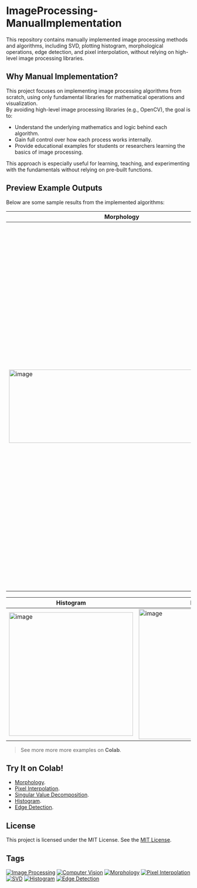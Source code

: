 # ImageProcessing-ManualImplementation
This repository contains manually implemented image processing methods and algorithms, including SVD, plotting histogram, morphological operations, edge detection, and pixel interpolation, without relying on high-level image processing libraries.

## Why Manual Implementation?
This project focuses on implementing image processing algorithms from scratch, using only fundamental libraries for mathematical operations and visualization.  
By avoiding high-level image processing libraries (e.g., OpenCV), the goal is to:
- Understand the underlying mathematics and logic behind each algorithm.
- Gain full control over how each process works internally.
- Provide educational examples for students or researchers learning the basics of image processing.

This approach is especially useful for learning, teaching, and experimenting with the fundamentals without relying on pre-built functions.

## Preview Example Outputs
Below are some sample results from the implemented algorithms:

| Morphology | Pixel Interpolation | SVD |
|------------|---------------------|-----|
|<img width="615" height="200" alt="image" src="https://github.com/user-attachments/assets/40ce0cf1-3de0-479a-b100-9cb471f862a1" /> | <img width="380" height="278" alt="image" src="https://github.com/user-attachments/assets/e19aec3f-1f67-4f3a-95d1-3a5ddb1f9083" /> | <img width="338" height="1000" alt="image" src="https://github.com/user-attachments/assets/db1a781e-8a58-46c4-a751-c796b0de7558" /> |

| Histogram | Edge Detection |
|-----------|----------------|
| <img width="338" height="337" alt="image" src="https://github.com/user-attachments/assets/695dd956-4c00-4c5e-8e1f-f61379c273cc" /> | <img width="400" height="355" alt="image" src="https://github.com/user-attachments/assets/85356a03-05ba-4e5b-b88d-d3e5b8779a75" /> |

> See more more more examples on **Colab**.

## Try It on Colab!
- [Morphology](https://colab.research.google.com/drive/10_v6KjFyfOD7UMpvOVzlDir_hCOte0kK?usp=sharing).
- [Pixel Interpolation](https://colab.research.google.com/drive/10ro0UHQDpqk-KNgFUhB69G2wKQkT4UsT?usp=sharing).
- [Singular Value Decomposition](https://colab.research.google.com/drive/1cBaTeoWM0VPOj4guwNdo4gnj0joumJIQ?usp=sharing).
- [Histogram](https://colab.research.google.com/drive/1jHQGn9GWhgw_8HkDhaTglBBKuzL9gz9V?usp=sharing).
- [Edge Detection](https://colab.research.google.com/drive/1qOao4CM-D71yZ9vgkesdl2MadF66jd7A?usp=sharing).

## License
This project is licensed under the MIT License. See the [MIT License](https://choosealicense.com/licenses/mit/).

## Tags
[![Image Processing](https://img.shields.io/badge/Image_Processing-FF9800?style=flat)](https://github.com/search?q=Image+Processing) [![Computer Vision](https://img.shields.io/badge/Computer_Vision-4CAF50?style=flat)](https://github.com/search?q=Computer+Vision) [![Morphology](https://img.shields.io/badge/Morphology-3F51B5?style=flat)](https://github.com/search?q=Morphology) [![Pixel Interpolation](https://img.shields.io/badge/Pixel_Interpolation-009688?style=flat)](https://github.com/search?q=Pixel+Interpolation) [![SVD](https://img.shields.io/badge/SVD-9C27B0?style=flat)](https://github.com/search?q=SVD) [![Histogram](https://img.shields.io/badge/Histogram-795548?style=flat)](https://github.com/search?q=Histogram) [![Edge Detection](https://img.shields.io/badge/Edge_Detection-00BCD4?style=flat)](https://github.com/search?q=Edge+Detection) 
